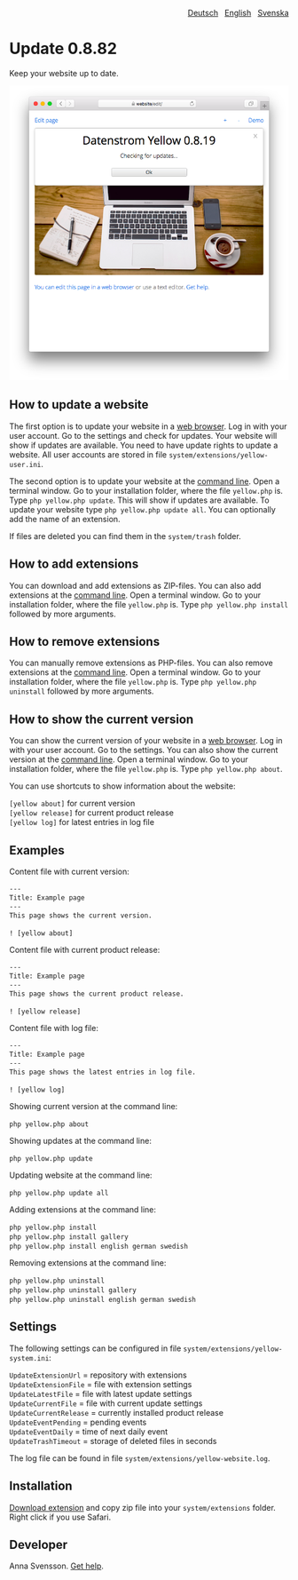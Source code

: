<p align="right"><a href="README-de.md">Deutsch</a> &nbsp; <a href="README.md">English</a> &nbsp; <a href="README-sv.md">Svenska</a></p>

# Update 0.8.82

Keep your website up to date.

<p align="center"><img src="update-screenshot.png?raw=true" alt="Screenshot"></p>

## How to update a website

The first option is to update your website in a [web browser](https://github.com/annaesvensson/yellow-edit). Log in with your user account. Go to the settings and check for updates. Your website will show if updates are available. You need to have update rights to update a website. All user accounts are stored in file `system/extensions/yellow-user.ini`. 

The second option is to update your website at the [command line](https://github.com/annaesvensson/yellow-command). Open a terminal window. Go to your installation folder, where the file `yellow.php` is. Type `php yellow.php update`. This will show if updates are available. To update your website type `php yellow.php update all`. You can optionally add the name of an extension. 

If files are deleted you can find them in the `system/trash` folder.

## How to add extensions

You can download and add extensions as ZIP-files. You can also add extensions at the [command line](https://github.com/annaesvensson/yellow-command). Open a terminal window. Go to your installation folder, where the file `yellow.php` is. Type `php yellow.php install` followed by more arguments.

## How to remove extensions

You can manually remove extensions as PHP-files. You can also remove extensions at the [command line](https://github.com/annaesvensson/yellow-command). Open a terminal window. Go to your installation folder, where the file `yellow.php` is. Type `php yellow.php uninstall` followed by more arguments.

## How to show the current version

You can show the current version of your website in a [web browser](https://github.com/annaesvensson/yellow-edit). Log in with your user account. Go to the settings. You can also show the current version at the [command line](https://github.com/annaesvensson/yellow-command). Open a terminal window. Go to your installation folder, where the file `yellow.php` is. Type `php yellow.php about`. 

You can use shortcuts to show information about the website:

`[yellow about]` for current version  
`[yellow release]` for current product release  
`[yellow log]` for latest entries in log file  

## Examples

Content file with current version:

    ---
    Title: Example page
    ---
    This page shows the current version.

    ! [yellow about]

Content file with current product release:

    ---
    Title: Example page
    ---
    This page shows the current product release.

    ! [yellow release]

Content file with log file:

    ---
    Title: Example page
    ---
    This page shows the latest entries in log file.

    ! [yellow log]

Showing current version at the command line:
 
`php yellow.php about`

Showing updates at the command line:

`php yellow.php update`

Updating website at the command line:
 
`php yellow.php update all`  

Adding extensions at the command line:

`php yellow.php install`  
`php yellow.php install gallery`  
`php yellow.php install english german swedish`  

Removing extensions at the command line:

`php yellow.php uninstall`  
`php yellow.php uninstall gallery`  
`php yellow.php uninstall english german swedish`  

## Settings

The following settings can be configured in file `system/extensions/yellow-system.ini`:

`UpdateExtensionUrl` = repository with extensions  
`UpdateExtensionFile` = file with extension settings  
`UpdateLatestFile` = file with latest update settings  
`UpdateCurrentFile` = file with current update settings  
`UpdateCurrentRelease` = currently installed product release  
`UpdateEventPending` = pending events  
`UpdateEventDaily` = time of next daily event  
`UpdateTrashTimeout` = storage of deleted files in seconds  

The log file can be found in file `system/extensions/yellow-website.log`.

## Installation

[Download extension](https://github.com/annaesvensson/yellow-update/archive/main.zip) and copy zip file into your `system/extensions` folder. Right click if you use Safari.

## Developer

Anna Svensson. [Get help](https://datenstrom.se/yellow/help/).
